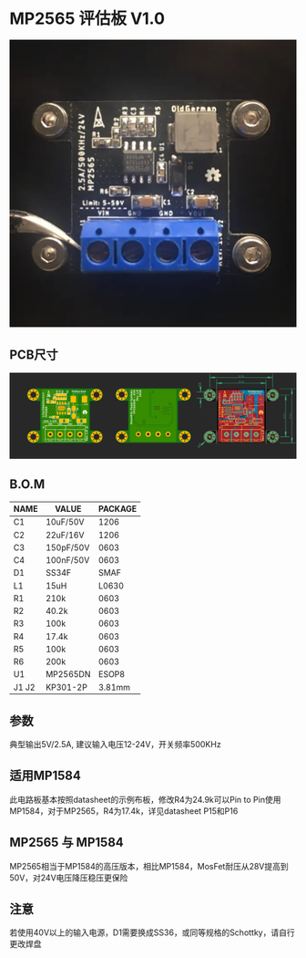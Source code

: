 # MP2565 评估板 V1.0 

![](https://github.com/oldgerman/MP2565_EVM_V1/blob/master/image/MP2565_EVM_V1_Module.JPG)

## PCB尺寸

![](https://github.com/oldgerman/MP2565_EVM_V1/blob/master/image/Eagle_Brd.jpg)

## B.O.M

|   NAME  |   VALUE   | PACKAGE |
| ------- | --------- | ------- |
| C1      | 10uF/50V  | 1206    |
| C2      | 22uF/16V  | 1206    |
| C3      | 150pF/50V | 0603    |
| C4      | 100nF/50V | 0603    |
| D1      | SS34F     | SMAF    |
| L1      | 15uH      | L0630   |
| R1      | 210k      | 0603    |
| R2      | 40.2k     | 0603    |
| R3      | 100k      | 0603    |
| R4      | 17.4k     | 0603    |
| R5      | 100k      | 0603    |
| R6      | 200k      | 0603    |
| U1      | MP2565DN  | ESOP8   |
| J1 J2   | KP301-2P  | 3.81mm  |

## 参数

典型输出5V/2.5A, 建议输入电压12-24V，开关频率500KHz

## 适用MP1584

此电路板基本按照datasheet的示例布板，修改R4为24.9k可以Pin to Pin使用MP1584，对于MP2565，R4为17.4k，详见datasheet P15和P16

## MP2565 与 MP1584

MP2565相当于MP1584的高压版本，相比MP1584，MosFet耐压从28V提高到50V，对24V电压降压稳压更保险

## 注意

若使用40V以上的输入电源，D1需要换成SS36，或同等规格的Schottky，请自行更改焊盘